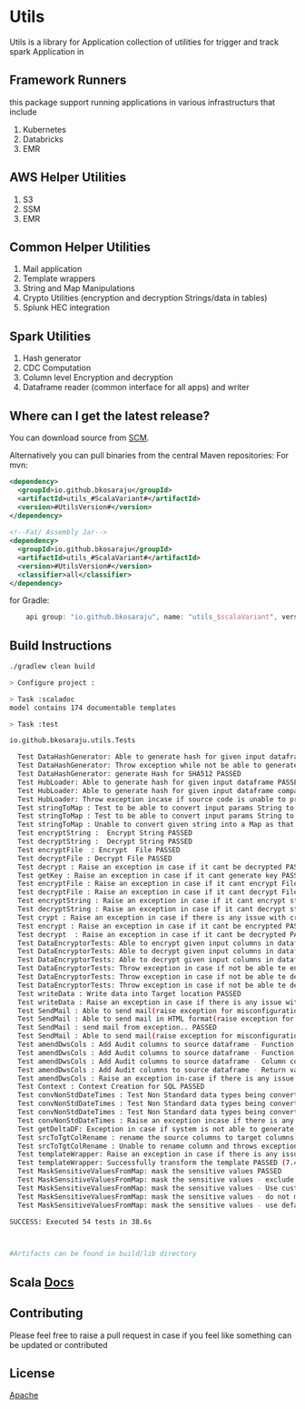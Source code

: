 # Utils

Utils is a library for Application collection of utilities for trigger and track spark Application in

Framework Runners 
-----------------------

this package support running applications in various infrastructurs that include 

1. Kubernetes
2. Databricks
3. EMR 

AWS Helper Utilities
----------------------- 
1. S3
2. SSM
3. EMR 

Common Helper Utilities
-----------------------
1. Mail application
2. Template wrappers
3. String and Map Manipulations
4. Crypto Utilities (encryption and decryption Strings/data in tables)
5. Splunk HEC integration

Spark Utilities
---------------

1. Hash generator
2. CDC Computation
3. Column level Encryption and decryption
4. Dataframe reader (common interface for all apps) and writer

Where can I get the latest release?
-----------------------------------
You can download source from [SCM](https://github.com/bkosaraju/utils).

Alternatively you can pull binaries from the central Maven repositories:
For mvn: 
```xml
<dependency>
  <groupId>io.github.bkosaraju</groupId>
  <artifactId>utils_#ScalaVariant#</artifactId>
  <version>#UtilsVersion#</version>
</dependency>
 
<!--Fat/ Assembly Jar-->
<dependency>
  <groupId>io.github.bkosaraju</groupId>
  <artifactId>utils_#ScalaVariant#</artifactId>
  <version>#UtilsVersion#</version>
  <classifier>all</classifier>
</dependency>

```
for Gradle: 

```groovy
    api group: "io.github.bkosaraju", name: "utils_$scalaVariant", version: "$UtilsVersion"
```

## Build Instructions 

```bash
./gradlew clean build

> Configure project :

> Task :scaladoc
model contains 174 documentable templates

> Task :test

io.github.bkosaraju.utils.Tests

  Test DataHashGenerator: Able to generate hash for given input dataframe PASSED
  Test DataHashGenerator: Throw exception while not be able to generate hash PASSED
  Test DataHashGenerator: generate Hash for SHA512 PASSED
  Test HubLoader: Able to generate hash for given input dataframe PASSED
  Test HubLoader: Able to generate hash for given input dataframe compared with given Key column PASSED
  Test HubLoader: Throw exception incase if source code is unable to produce delta changes PASSED
  Test stringToMap : Test to be able to convert input params String to Map PASSED
  Test stringToMap : Test to be able to convert input params String to Map in case of empty string PASSED
  Test stringToMap : Unable to convert given string into a Map as that was not in valid keyvalue pair format(k1=v1) PASSED
  Test encryptString :  Encrypt String PASSED
  Test decryptString :  Decrypt String PASSED
  Test encryptFile  : Encrypt  File PASSED
  Test decryptFile : Decrypt File PASSED
  Test decrypt : Raise an exception in case if it cant be decrypted PASSED
  Test getKey : Raise an exception in case if it cant generate key PASSED
  Test encryptFile : Raise an exception in case if it cant encrypt File PASSED
  Test decryptFile : Raise an exception in case if it cant decrypt File PASSED
  Test encryptString : Raise an exception in case if it cant encrypt string PASSED
  Test decryptString : Raise an exception in case if it cant decrypt string PASSED
  Test crypt : Raise an exception in case if there is any issue with crypting the stream PASSED
  Test encrypt : Raise an exception in case if it cant be encrypted PASSED
  Test decrypt  : Raise an exception in case if it cant be decrypted PASSED
  Test DataEncryptorTests: Able to encrypt given input columns in dataframe PASSED
  Test DataEncryptorTests: Able to decrypt given input columns in dataframe PASSED
  Test DataEncryptorTests: Able to decrypt given input columns in dataframe(Date DataType) PASSED
  Test DataEncryptorTests: Throw exception in case if not be able te encrypt columns PASSED
  Test DataEncryptorTests: Throw exception in case if not be able te decrypt columns PASSED
  Test DataEncryptorTests: Throw exception in case if not be able te decrypt columns(with out encryption) PASSED
  Test writeData : Write data into Target location PASSED
  Test writeData : Raise an exception in case if there is any issue with writing the data to HDFS PASSED
  Test SendMail : Able to send mail(raise exception for misconfiguration).. PASSED
  Test SendMail : Able to send mail in HTML format(raise exception for misconfiguration).. PASSED
  Test SendMail : send mail from exception.. PASSED
  Test SendMail : Able to send mail(raise exception for misconfiguration non auth).. PASSED
  Test amendDwsCols : Add Audit columns to source dataframe - Function check PASSED
  Test amendDwsCols : Add Audit columns to source dataframe - Function check with empty keys PASSED
  Test amendDwsCols : Add Audit columns to source dataframe - Column count check PASSED
  Test amendDwsCols : Add Audit columns to source dataframe - Return value check PASSED
  Test amendDwsCols : Raise an exception in-case if there is any issue while amending the data warehousing columns PASSED
  Test Context : Context Creation for SQL PASSED
  Test convNonStdDateTimes : Test Non Standard data types being converted to Standard date and time values - check the count PASSED
  Test convNonStdDateTimes : Test Non Standard data types being converted to Standard date and time values - check data PASSED
  Test convNonStdDateTimes : Test Non Standard data types being converted to Standard date and time values - check results PASSED
  Test convNonStdDateTimes : Raise an exception incase if there is any issue with Converting non Standard date times PASSED
  Test getDeltaDF: Exception in case if system is not able to generate Delta from give dataframes. PASSED
  Test srcToTgtColRename : rename the source columns to target columns PASSED
  Test srcToTgtColRename : Unable to rename column and throws exception in case if there is any issue with given input map PASSED
  Test templateWrapper: Raise an exception in case if there is any issue with template building PASSED
  Test templateWrapper: Successfully transform the template PASSED (7.4s)
  Test MaskSensitiveValuesFromMap: mask the sensitive values PASSED
  Test MaskSensitiveValuesFromMap: mask the sensitive values - exclude non-sensitive values PASSED
  Test MaskSensitiveValuesFromMap: mask the sensitive values - Use custom sensitive value list PASSED
  Test MaskSensitiveValuesFromMap: mask the sensitive values - do not mask if vaule is not specified in sensitive value list PASSED
  Test MaskSensitiveValuesFromMap: mask the sensitive values - use default mask list in case of sensitive values not passed PASSED

SUCCESS: Executed 54 tests in 38.6s



#Artifacts can be found in build/lib directory 
```

## Scala [Docs](https://bkosaraju.github.io/utils)

## Contributing
Please feel free to raise a pull request in case if you feel like something can be updated or contributed

## License
[Apache](http://www.apache.org/licenses/LICENSE-2.0.txt)